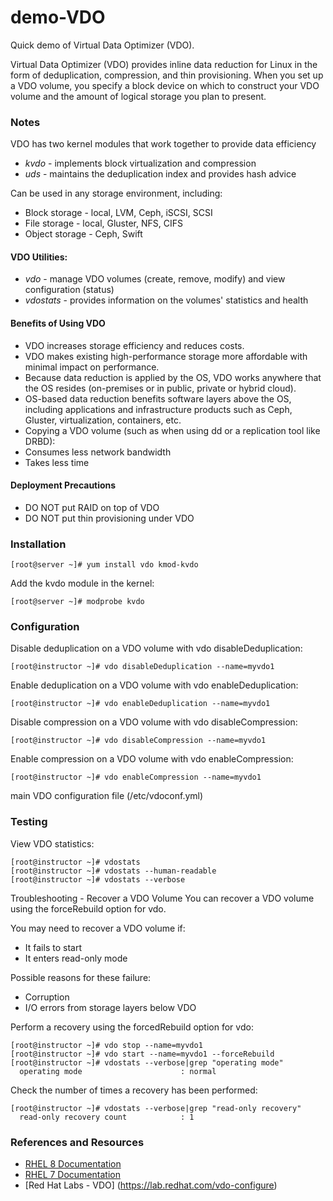# demo-VDO

Quick demo of Virtual Data Optimizer (VDO).

Virtual Data Optimizer (VDO) provides inline data reduction for Linux in the form of deduplication, compression, and thin provisioning. When you set up a VDO volume, you specify a block device on which to construct your VDO volume and the amount of logical storage you plan to present.

### Notes
VDO has two kernel modules that work together to provide data efficiency
* *kvdo* - implements block virtualization and compression
* *uds* - maintains the deduplication index and provides hash advice

Can be used in any storage environment, including:
* Block storage - local, LVM, Ceph, iSCSI, SCSI
* File storage - local, Gluster, NFS, CIFS
* Object storage - Ceph, Swift

#### VDO Utilities:
* *vdo* - manage VDO volumes (create, remove, modify) and view configuration (status)
* *vdostats* - provides information on the volumes' statistics and health

#### Benefits of Using VDO
* VDO increases storage efficiency and reduces costs.
* VDO makes existing high-performance storage more affordable with minimal impact on performance.
* Because data reduction is applied by the OS, VDO works anywhere that the OS resides (on-premises or in public, private or hybrid cloud).
* OS-based data reduction benefits software layers above the OS, including applications and infrastructure products such as Ceph, Gluster, virtualization, containers, etc.
* Copying a VDO volume (such as when using dd or a replication tool like DRBD):
 * Consumes less network bandwidth
 * Takes less time

#### Deployment Precautions
 * DO NOT put RAID on top of VDO
 * DO NOT put thin provisioning under VDO

### Installation
```
[root@server ~]# yum install vdo kmod-kvdo
```
Add the kvdo module in the kernel:
```
[root@server ~]# modprobe kvdo
```

### Configuration
Disable deduplication on a VDO volume with vdo disableDeduplication:
```
[root@instructor ~]# vdo disableDeduplication --name=myvdo1
```
Enable deduplication on a VDO volume with vdo enableDeduplication:
```
[root@instructor ~]# vdo enableDeduplication --name=myvdo1
```
Disable compression on a VDO volume with vdo disableCompression:
```
[root@instructor ~]# vdo disableCompression --name=myvdo1
```
Enable compression on a VDO volume with vdo enableCompression:
```
[root@instructor ~]# vdo enableCompression --name=myvdo1
```
main VDO configuration file (/etc/vdoconf.yml)


### Testing
View VDO statistics:
```
[root@instructor ~]# vdostats
[root@instructor ~]# vdostats --human-readable
[root@instructor ~]# vdostats --verbose
```
Troubleshooting - Recover a VDO Volume
You can recover a VDO volume using the forceRebuild option for vdo.

You may need to recover a VDO volume if:
* It fails to start
* It enters read-only mode

Possible reasons for these failure:
* Corruption
* I/O errors from storage layers below VDO

Perform a recovery using the forcedRebuild option for vdo:
```
[root@instructor ~]# vdo stop --name=myvdo1
[root@instructor ~]# vdo start --name=myvdo1 --forceRebuild
[root@instructor ~]# vdostats --verbose|grep "operating mode"
  operating mode                      : normal
```
Check the number of times a recovery has been performed:
```
[root@instructor ~]# vdostats --verbose|grep "read-only recovery"
  read-only recovery count            : 1
```
  
### References and Resources
* [RHEL 8 Documentation](https://access.redhat.com/documentation/en-us/red_hat_enterprise_linux/8/html/deduplicating_and_compressing_storage/index)
* [RHEL 7 Documentation](https://access.redhat.com/documentation/en-us/red_hat_enterprise_linux/7/html/storage_administration_guide/vdo)
* [Red Hat Labs - VDO] (https://lab.redhat.com/vdo-configure)
